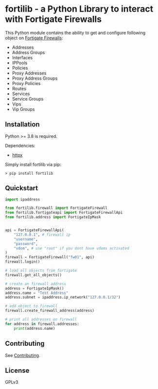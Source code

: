 # fortilib - a Python Library to interact with Fortigate Firewalls

This Python module contains the ability to get and configure following object on [Fortigate Firewalls](https://www.fortinet.com/products/next-generation-firewall):
* Addresses
* Address Groups
* Interfaces
* IPPools
* Policies
* Proxy Addresses
* Proxy Address Groups
* Proxy Policies
* Routes
* Services
* Service Groups
* Vips
* Vip Groups

## Installation
Python >= 3.8 is required.

Dependencies:
* [httpx](https://www.python-httpx.org/)

Simply install fortilib via pip:
```
> pip install fortilib
```

## Quickstart

```python
import ipaddress

from fortilib.firewall import FortigateFirewall
from fortilib.fortigateapi import FortigateFirewallApi
from fortilib.address import FortigateIpMask


api = FortigateFirewallApi(
    "127.0.0.1", # firewall ip
    "username",
    "password",
    "vdom", # use "root" if you dont have vdoms activated
)
firewall = FortigateFirewall("fw01", api)
firewall.login()

# load all objects from fortigate
firewall.get_all_objects()

# create an firewall address
address = FortigateIpMask()
address.name = "Test Address"
address.subnet = ipaddress.ip_network("127.0.0.1/32")

# add object to firewall
firewall.create_firewall_address(address)

# print all addresses on firewall
for address in firewall.addresses:
    print(address.name)
```

## Contributing

See [Contributing](CONTRIBUTING.md).

## License

GPLv3
